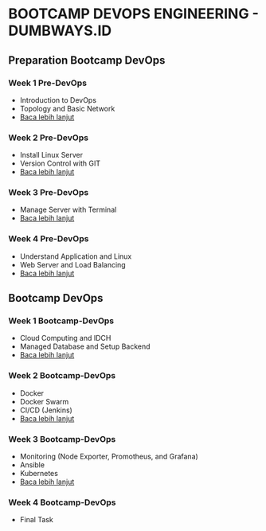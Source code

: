 # BOOTCAMP DEVOPS ENGINEERING - DUMBWAYS.ID
## Preparation Bootcamp DevOps
### Week 1 Pre-DevOps
- Introduction to DevOps
- Topology and Basic Network
- [Baca lebih lanjut](preparation-bootcamp-devops/week-1/README.md)

### Week 2 Pre-DevOps
- Install Linux Server
- Version Control with GIT
- [Baca lebih lanjut](preparation-bootcamp-devops/week-2/README.md)

### Week 3 Pre-DevOps
- Manage Server with Terminal
- [Baca lebih lanjut](preparation-bootcamp-devops/week-3/README.md)

### Week 4 Pre-DevOps
- Understand Application and Linux
- Web Server and Load Balancing
- [Baca lebih lanjut](preparation-bootcamp-devops/week-4/README.md)

## Bootcamp DevOps

### Week 1 Bootcamp-DevOps
- Cloud Computing and IDCH
- Managed Database and Setup Backend
- [Baca lebih lanjut](bootcamp-devops/week-1/README.md)
  
### Week 2 Bootcamp-DevOps
- Docker
- Docker Swarm
- CI/CD (Jenkins)
- [Baca lebih lanjut](bootcamp-devops/week-2/README.md)
### Week 3 Bootcamp-DevOps
- Monitoring (Node Exporter, Promotheus, and Grafana)
- Ansible
- Kubernetes
- [Baca lebih lanjut](bootcamp-devops/week-3/README.md)
### Week 4 Bootcamp-DevOps
- Final Task